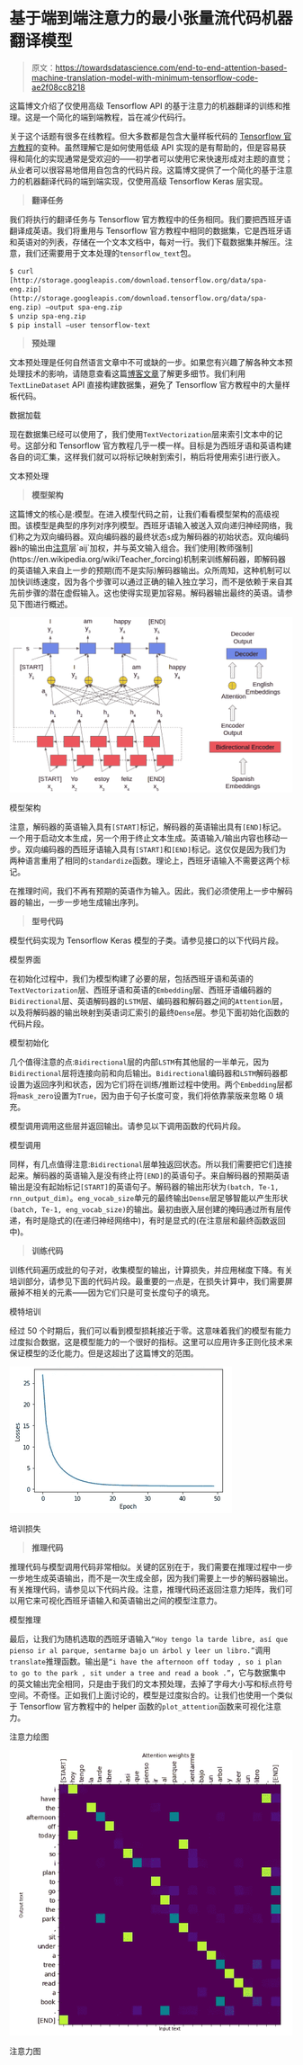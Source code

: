 # 基于端到端注意力的最小张量流代码机器翻译模型

> 原文：<https://towardsdatascience.com/end-to-end-attention-based-machine-translation-model-with-minimum-tensorflow-code-ae2f08cc8218>

这篇博文介绍了仅使用高级 Tensorflow API 的基于注意力的机器翻译的训练和推理。这是一个简化的端到端教程，旨在减少代码行。

关于这个话题有很多在线教程。但大多数都是包含大量样板代码的 [Tensorflow 官方教程](https://www.tensorflow.org/text/tutorials/nmt_with_attention)的变种。虽然理解它是如何使用低级 API 实现的是有帮助的，但是容易获得和简化的实现通常是受欢迎的——初学者可以使用它来快速形成对主题的直觉；从业者可以很容易地借用自包含的代码片段。这篇博文提供了一个简化的基于注意力的机器翻译代码的端到端实现，仅使用高级 Tensorflow Keras 层实现。

> **翻译任务**

我们将执行的翻译任务与 Tensorflow 官方教程中的任务相同。我们要把西班牙语翻译成英语。我们将重用与 Tensorflow 官方教程中相同的数据集，它是西班牙语和英语对的列表，存储在一个文本文档中，每对一行。我们下载数据集并解压。注意，我们还需要用于文本处理的`tensorflow_text`包。

```
$ curl [http://storage.googleapis.com/download.tensorflow.org/data/spa-eng.zip](http://storage.googleapis.com/download.tensorflow.org/data/spa-eng.zip) –output spa-eng.zip
$ unzip spa-eng.zip
$ pip install –user tensorflow-text
```

> **预处理**

文本预处理是任何自然语言文章中不可或缺的一步。如果您有兴趣了解各种文本预处理技术的影响，请随意查看这篇[博客文章](https://levelup.gitconnected.com/does-text-preprocessing-affect-natural-language-processing-performance-ccadaaaab39b)了解更多细节。我们利用`TextLineDataset` API 直接构建数据集，避免了 Tensorflow 官方教程中的大量样板代码。

数据加载

现在数据集已经可以使用了，我们使用`TextVectorization`层来索引文本中的记号。这部分和 Tensorflow 官方教程几乎一模一样。目标是为西班牙语和英语构建各自的词汇集，这样我们就可以将标记映射到索引，稍后将使用索引进行嵌入。

文本预处理

> **模型架构**

这篇博文的核心是:模型。在进入模型代码之前，让我们看看模型架构的高级视图。该模型是典型的序列对序列模型。西班牙语输入被送入双向递归神经网络，我们称之为双向编码器。双向编码器的最终状态`s`成为解码器的初始状态。双向编码器`h`的输出由[注意](https://en.wikipedia.org/wiki/Attention_(machine_learning))层`aij`加权，并与英文输入组合。我们使用[教师强制](https://en.wikipedia.org/wiki/Teacher_forcing)机制来训练解码器，即解码器的英语输入来自上一步的预期(而不是实际)解码器输出。众所周知，这种机制可以加快训练速度，因为各个步骤可以通过正确的输入独立学习，而不是依赖于来自其先前步骤的潜在虚假输入。这也使得实现更加容易。解码器输出最终的英语。请参见下图进行概述。

![](img/39b60ec443fe8d739442a2ab238c8406.png)

模型架构

注意，解码器的英语输入具有`[START]`标记，解码器的英语输出具有`[END]`标记。一个用于启动文本生成，另一个用于终止文本生成。英语输入/输出内容也移动一步。双向编码器的西班牙语输入具有`[START]`和`[END]`标记。这仅仅是因为我们为两种语言重用了相同的`standardize`函数。理论上，西班牙语输入不需要这两个标记。

在推理时间，我们不再有预期的英语作为输入。因此，我们必须使用上一步中解码器的输出，一步一步地生成输出序列。

> **型号代码**

模型代码实现为 Tensorflow Keras 模型的子类。请参见接口的以下代码片段。

模型界面

在初始化过程中，我们为模型构建了必要的层，包括西班牙语和英语的`TextVectorization`层、西班牙语和英语的`Embedding`层、西班牙语编码器的`Bidirectional`层、英语解码器的`LSTM`层、编码器和解码器之间的`Attention`层，以及将解码器的输出映射到英语词汇索引的最终`Dense`层。参见下面初始化函数的代码片段。

模型初始化

几个值得注意的点:`Bidirectional`层的内部`LSTM`有其他层的一半单元，因为`Bidirectional`层将连接向前和向后输出。`Bidirectional`编码器和`LSTM`解码器都设置为返回序列和状态，因为它们将在训练/推断过程中使用。两个`Embedding`层都将`mask_zero`设置为`True`，因为由于句子长度可变，我们将依靠蒙版来忽略 0 填充。

模型调用调用这些层并返回输出。请参见以下调用函数的代码片段。

模型调用

同样，有几点值得注意:`Bidirectional`层单独返回状态。所以我们需要把它们连接起来。解码器的英语输入是没有终止符`[END]`的英语句子。来自解码器的预期英语输出是没有起始标记`[START]`的英语句子。解码器的输出形状为`(batch, Te-1, rnn_output_dim)`。`eng_vocab_size`单元的最终输出`Dense`层足够智能以产生形状`(batch, Te-1, eng_vocab_size)`的输出。最初由嵌入层创建的掩码通过所有层传递，有时是隐式的(在递归神经网络中)，有时是显式的(在注意层和最终函数返回中)。

> **训练代码**

训练代码遍历成批的句子对，收集模型的输出，计算损失，并应用梯度下降。有关培训部分，请参见下面的代码片段。最重要的一点是，在损失计算中，我们需要屏蔽掉不相关的元素——因为它们只是可变长度句子的填充。

模特培训

经过 50 个时期后，我们可以看到模型损耗接近于零。这意味着我们的模型有能力过度拟合数据，这是模型能力的一个很好的指标。这里可以应用许多正则化技术来保证模型的泛化能力。但是这超出了这篇博文的范围。

![](img/17493e8fbf48f5dde8e7b1ad968cfe9f.png)

培训损失

> **推理代码**

推理代码与模型调用代码非常相似。关键的区别在于，我们需要在推理过程中一步一步地生成英语输出，而不是一次生成全部，因为我们需要上一步的解码器输出。有关推理代码，请参见以下代码片段。注意，推理代码还返回注意力矩阵，我们可以用它来可视化西班牙语输入和英语输出之间的模型注意力。

模型推理

最后，让我们为随机选取的西班牙语输入`“Hoy tengo la tarde libre, así que pienso ir al parque, sentarme bajo un árbol y leer un libro.”`调用`translate`推理函数。输出是`“i have the afternoon off today , so i plan to go to the park , sit under a tree and read a book .”`，它与数据集中的英文输出完全相同，只是由于我们的文本预处理，去掉了字母大小写和标点符号空间。不奇怪。正如我们上面讨论的，模型是过度拟合的。让我们也使用一个类似于 Tensorflow 官方教程中的 helper 函数的`plot_attention`函数来可视化注意力。

注意力绘图

![](img/db57bd3b021c6fd02e7e088935cc2729.png)

注意力图